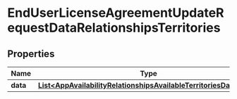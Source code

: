 

# EndUserLicenseAgreementUpdateRequestDataRelationshipsTerritories


## Properties

| Name | Type | Description | Notes |
|------------ | ------------- | ------------- | -------------|
|**data** | [**List&lt;AppAvailabilityRelationshipsAvailableTerritoriesDataInner&gt;**](AppAvailabilityRelationshipsAvailableTerritoriesDataInner.md) |  |  [optional] |



